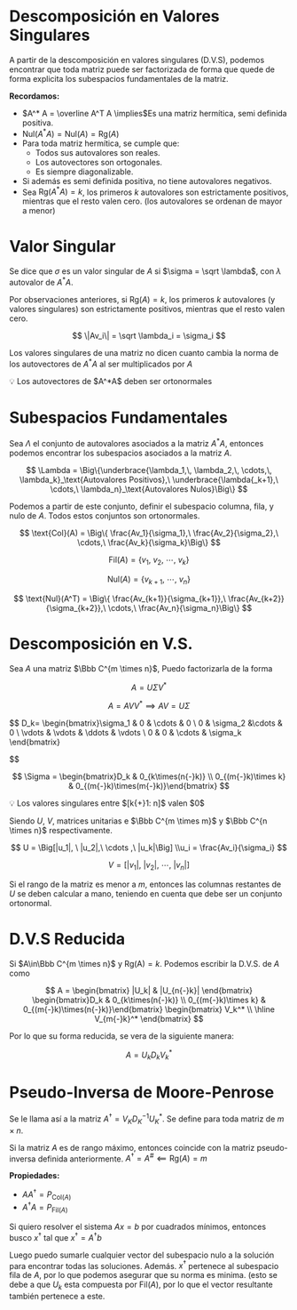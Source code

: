 # Descomposición en Valores Singulares

A partir de la descomposición en valores singulares (D.V.S), podemos encontrar que toda matriz puede ser factorizada de forma que quede de forma explicita los subespacios fundamentales de la matriz.

**Recordamos:**

- $A^* A = \overline A^T A \implies$Es una matriz hermítica, semi definida positiva.
- $\text{Nul}(A^* A) = \text{Nul}(A) = \text{Rg}(A)$
- Para toda matriz hermítica, se cumple que:
    - Todos sus autovalores son reales.
    - Los autovectores son ortogonales.
    - Es siempre diagonalizable.
- Si además es semi definida positiva, no tiene autovalores negativos.
- Sea $\text{Rg}(A^* A) = k$, los primeros $k$ autovalores son estrictamente positivos, mientras que el resto valen cero. (los autovalores se ordenan de mayor a menor)

# Valor Singular

Se dice que $\sigma$ es un valor singular de $A$ si $\sigma = \sqrt \lambda$, con $\lambda$ autovalor de $A^* A$.

Por observaciones anteriores, si $\text{Rg}(A) = k$, los primeros $k$ autovalores (y valores singulares) son estrictamente positivos, mientras que el resto valen cero.

$$
\|Av_i\| = \sqrt \lambda_i = \sigma_i
$$

Los valores singulares de una matriz no dicen cuanto cambia la norma de los autovectores de $A^* A$ al ser multiplicados por $A$

<aside>
💡 Los autovectores de $A^*A$ deben ser ortonormales

</aside>

# Subespacios Fundamentales

Sea $\Lambda$ el conjunto de autovalores asociados a la matriz $A^*A$, entonces podemos encontrar los subespacios asociados a la matriz $A$.

$$
\Lambda = \Big\{\underbrace{\lambda_1,\, \lambda_2,\, \cdots,\, \lambda_k}_\text{Autovalores Positivos},\ \underbrace{\lambda{_k+1},\  \cdots,\ \lambda_n}_\text{Autovalores Nulos}\Big\}
$$

Podemos a partir de este conjunto, definir el subespacio columna, fila, y nulo de $A$. Todos estos conjuntos son ortonormales.

$$
\text{Col}(A) = \Big\{ \frac{Av_1}{\sigma_1},\ \frac{Av_2}{\sigma_2},\ \cdots,\ \frac{Av_k}{\sigma_k}\Big\}
$$

$$
\text{Fil}(A) = \Big\{v_1,\ v_2,\ \cdots ,\ v_k\Big\}
$$

$$
\text{Nul}(A) = \Big\{v_{k+1},\ \cdots ,\ v_n\Big\}
$$

$$
\text{Nul}(A^T) = \Big\{ \frac{Av_{k+1}}{\sigma_{k+1}},\ \frac{Av_{k+2}}{\sigma_{k+2}},\ \cdots,\ \frac{Av_n}{\sigma_n}\Big\}
$$

# Descomposición en V.S.

Sea $A$ una matriz $\Bbb C^{m \times n}$, Puedo factorizarla de la forma

$$
A = U \Sigma V^*
$$

$$
A = AVV^* \implies AV = U\Sigma
$$

$$
D_k= \begin{bmatrix}\sigma_1 & 0 & \cdots & 0 \\
0 & \sigma_2 &\cdots & 0 \\
\vdots & \vdots & \ddots & \vdots \\
0 & 0 & \cdots & \sigma_k
\end{bmatrix}

$$

$$
\Sigma = \begin{bmatrix}D_k & 0_{k\times(n{-}k)} \\ 0_{(m{-}k)\times k} & 0_{(m{-}k)\times(m{-}k)}\end{bmatrix}
$$

<aside>
💡 Los valores singulares entre $[k{+}1: n]$ valen $0$

</aside>

Siendo $U$, $V$, matrices unitarias e $\Bbb C^{m \times m}$ y $\Bbb C^{n \times n}$ respectivamente.

$$
U = \Big[|u_1|, \ |u_2|,\ \cdots ,\ |u_k|\Big] \\u_i = \frac{Av_i}{\sigma_i}
$$

$$
V = \Big[|v_1|, \ |v_2|,\ \cdots ,\ |v_n|\Big]
$$

Si el rango de la matriz es menor a $m$, entonces las columnas restantes de $U$ se deben calcular a mano, teniendo en cuenta que debe ser un conjunto ortonormal.

# D.V.S Reducida

Si $A\in\Bbb C^{m \times n}$ y $\text{Rg(A)} = k$. Podemos escribir la D.V.S. de $A$ como

$$
A = 
\begin{bmatrix}
|U_k| & |U_{n{-}k}|
\end{bmatrix}
\begin{bmatrix}D_k & 0_{k\times(n{-}k)} \\ 0_{(m{-}k)\times k} & 0_{(m{-}k)\times(n{-}k)}\end{bmatrix}
\begin{bmatrix}
V_k^* \\
\hline
V_{m{-}k}^*
\end{bmatrix}
$$

Por lo que su forma reducida, se vera de la siguiente manera:

$$
A = U_k D_k V_k^*
$$

# Pseudo-Inversa de Moore-Penrose

Se le llama así a la matriz $A^\dag = V_K D_K^{-1} U_K^*$. Se define para toda matriz de $m \times n$.

Si la matriz $A$ es de rango máximo, entonces coincide con la matriz pseudo-inversa definida anteriormente. $A^\dag = A^\# \impliedby \text{Rg}(A) = m$

**Propiedades:**

- $A A^\dag = P_{\text{Col}(A)}$
- $A^\dag A = P_{\text{Fil}(A)}$

Si quiero resolver el sistema $Ax = b$ por cuadrados mínimos, entonces busco $x^\dag$ tal que $x^\dag = A^\dag b$

Luego puedo sumarle cualquier vector del subespacio nulo a la solución para encontrar todas las soluciones. Además. $x^\dag$ pertenece al subespacio fila de $A$, por lo que podemos asegurar que su norma es minima. (esto se debe a que $U_k$ esta compuesta por $\text{Fil}(A)$, por lo que el vector resultante también pertenece a este.